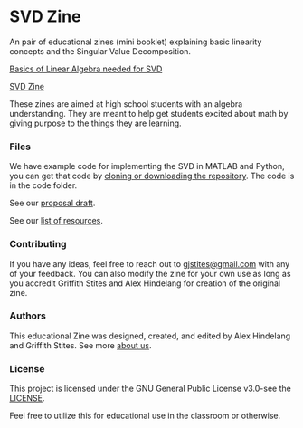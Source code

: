 # SVD Zine

An pair of educational zines (mini booklet) explaining basic linearity concepts and the Singular Value Decomposition.

[Basics of Linear Algebra needed for SVD](https://docs.google.com/document/d/1navVaTZNK-ppvdtgwaIFQmDgSO_vroboGFzWJHKjndQ/edit?usp=sharing)

[SVD Zine](https://docs.google.com/document/d/1f3B-3JfkpM2tV1ZQEj0xgGliBr8aZgAKX4s3_78mlkg/edit?usp=sharing)

These zines are aimed at high school students with an algebra understanding. They are meant to help get students excited about math by giving purpose to the things they are learning.

### Files
We have example code for implementing the SVD in MATLAB and Python, you can get that
code by [cloning or downloading the repository](https://github.com/Griffith-Stites/Linearity-Zine).
The code is in the code folder.

See  our [proposal draft](https://www.griffithstites.com/Linearity-Zine/proposal_draft).

See our [list of resources](https://www.griffithstites.com/Linearity-Zine/resources).

### Contributing
If you have any ideas, feel free to reach out to gjstites@gmail.com with any of your feedback. You can also modify the zine for your own use as long as you accredit Griffith Stites and Alex Hindelang for creation of the original zine.

### Authors
This educational Zine was designed, created, and edited by Alex Hindelang and Griffith Stites.
See more [about us](https://www.griffithstites.com/Linearity-Zine/about-us).


### License
This project is licensed under the GNU General Public License v3.0-see the [LICENSE](https://github.com/Griffith-Stites/Linearity-Zine/blob/master/LICENSE).

Feel free to utilize this for educational use in the classroom or otherwise.
